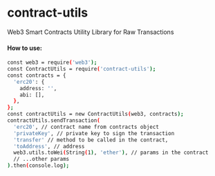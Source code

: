 # contract-utils
Web3 Smart Contracts Utility Library for Raw Transactions

#### How to use:
```sh
const web3 = require('web3');
const ContractUtils = require('contract-utils');
const contracts = {
  'erc20': {
    address: '',
    abi: [],
  },
};
const contractUtils = new ContractUtils(web3, contracts);
contractUtils.sendTransaction(
  'erc20', // contract name from contracts object
  'privateKey', // private key to sign the transaction
  'transfer' // method to be called in the contract,
  'toAddress', // address
  web3.utils.toWei(String(1), 'ether'), // params in the contract
  // ...other params
).then(console.log);
```